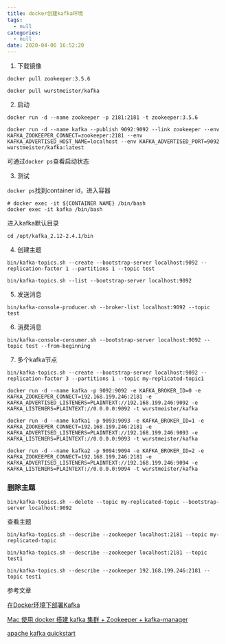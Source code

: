 ```yaml
---
title: docker创建kafka环境
tags:
  - null
categories:
  - null
date: 2020-04-06 16:52:20
---
```


1. 下载镜像

```shell
docker pull zookeeper:3.5.6
```

```shell
docker pull wurstmeister/kafka
```

2. 启动

```shell
docker run -d --name zookeeper -p 2181:2181 -t zookeeper:3.5.6
```

```shell
docker run -d --name kafka --publish 9092:9092 --link zookeeper --env KAFKA_ZOOKEEPER_CONNECT=zookeeper:2181 --env KAFKA_ADVERTISED_HOST_NAME=localhost --env KAFKA_ADVERTISED_PORT=9092  wurstmeister/kafka:latest
```

可通过`docker ps`查看启动状态

3. 测试

`docker ps`找到container id，进入容器

```shell
# docker exec -it ${CONTAINER NAME} /bin/bash
docker exec -it kafka /bin/bash
```

进入kafka默认目录

```shell
cd /opt/kafka_2.12-2.4.1/bin
```



4. 创建主题

```shell
bin/kafka-topics.sh --create --bootstrap-server localhost:9092 --replication-factor 1 --partitions 1 --topic test
```

```shell
bin/kafka-topics.sh --list --bootstrap-server localhost:9092
```



5. 发送消息

```shell
bin/kafka-console-producer.sh --broker-list localhost:9092 --topic test
```



6. 消费消息

```shell
bin/kafka-console-consumer.sh --bootstrap-server localhost:9092 --topic test --from-beginning
```





7. 多个kafka节点

``` shell
bin/kafka-topics.sh --create --bootstrap-server localhost:9092 --replication-factor 3 --partitions 1 --topic my-replicated-topic1
```



```shell
docker run -d --name kafka -p 9092:9092 -e KAFKA_BROKER_ID=0 -e KAFKA_ZOOKEEPER_CONNECT=192.168.199.246:2181 -e KAFKA_ADVERTISED_LISTENERS=PLAINTEXT://192.168.199.246:9092 -e KAFKA_LISTENERS=PLAINTEXT://0.0.0.0:9092 -t wurstmeister/kafka
```

```shell
docker run -d --name kafka1 -p 9093:9093 -e KAFKA_BROKER_ID=1 -e KAFKA_ZOOKEEPER_CONNECT=192.168.199.246:2181 -e KAFKA_ADVERTISED_LISTENERS=PLAINTEXT://192.168.199.246:9093 -e KAFKA_LISTENERS=PLAINTEXT://0.0.0.0:9093 -t wurstmeister/kafka
```

```shell
docker run -d --name kafka2 -p 9094:9094 -e KAFKA_BROKER_ID=2 -e KAFKA_ZOOKEEPER_CONNECT=192.168.199.246:2181 -e KAFKA_ADVERTISED_LISTENERS=PLAINTEXT://192.168.199.246:9094 -e KAFKA_LISTENERS=PLAINTEXT://0.0.0.0:9094 -t wurstmeister/kafka
```





### 删除主题

```shell
bin/kafka-topics.sh --delete --topic my-replicated-topic --bootstrap-server localhost:9092
```



查看主题

```shell
bin/kafka-topics.sh --describe --zookeeper localhost:2181 --topic my-replicated-topic
```

```shell
bin/kafka-topics.sh --describe --zookeeper localhost:2181 --topic test1
```

```shell
bin/kafka-topics.sh --describe --zookeeper 192.168.199.246:2181 --topic test1
```





参考文章

[在Docker环境下部署Kafka](https://blog.csdn.net/qq_35394891/article/details/84349955)

[Mac 使用 docker 搭建 kafka 集群 + Zookeeper + kafka-manager](https://www.jianshu.com/p/fe73765ef74d)

[apache kafka quickstart](https://kafka.apache.org/documentation/#quickstart)

